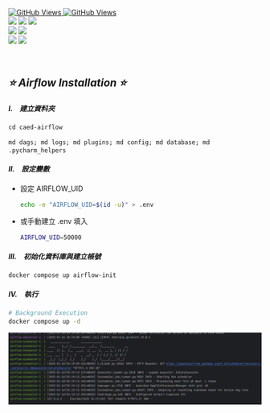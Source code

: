 <a href='https://github.com/dl-jack-123/CAED'><img alt='GitHub Views' src='https://views.whatilearened.today/views/github/dl-jack-123/CAED.svg'> 
<a href='https://github.com/dl-jack-123/CAED'><img alt='GitHub Views' src='https://img.shields.io/badge/dynamic/json?color=success&label=Clone&query=count_total&url=https://gist.githubusercontent.com/dl-jack-123/04f0f768feebd9f972d884fd1aae2114/raw/CAED_clone.json&logo=github](https://github.com/Junwu0615/How-To-Use-Clone-Shields'> <br> 
[![](https://img.shields.io/badge/Project-Apache_Airflow-blue.svg?style=plastic)](https://github.com/dl-jack-123/CAED) 
[![](https://img.shields.io/badge/Project-Docker-blue.svg?style=plastic)](https://github.com/dl-jack-123/CAED) 
[![](https://img.shields.io/badge/Project-Crawler-blue.svg?style=plastic)](https://github.com/dl-jack-123/CAED) <br>
[![](https://img.shields.io/badge/Language-Python_3.12.0-blue.svg?style=plastic)](https://www.python.org/) 
[![](https://img.shields.io/badge/Operating_System-Windows_10-blue.svg?style=plastic)](https://www.microsoft.com/zh-tw/software-download/windows10) <br>
[![](https://img.shields.io/badge/Database-PostgreSQL-yellow.svg?style=plastic)](https://github.com/dl-jack-123/CAED) 
[![](https://img.shields.io/badge/Database-MongoDB-yellow.svg?style=plastic)](https://github.com/dl-jack-123/CAED)

<br>

## *⭐ Airflow Installation ⭐*

#### *I.　建立資料夾*
```commandline
cd caed-airflow
```
```commandline
md dags; md logs; md plugins; md config; md database; md .pycharm_helpers
```

#### *II.　設定變數*
- 設定 AIRFLOW_UID 
    ```bash
    echo -e "AIRFLOW_UID=$(id -u)" > .env
    ```
- 或手動建立 .env 填入
    ```bash
    AIRFLOW_UID=50000
    ```

#### *III.　初始化資料庫與建立帳號*
```bash
docker compose up airflow-init
```

#### *IV.　執行*
```bash
# Background Execution
docker compose up -d
```

![jpg](../sample/installation_00.jpg)